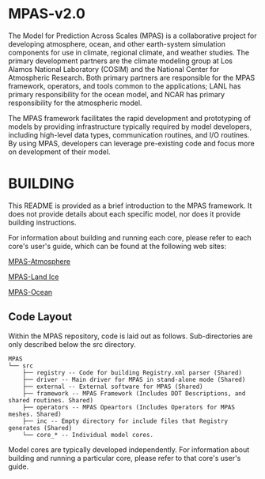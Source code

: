 MPAS-v2.0
====

The Model for Prediction Across Scales (MPAS) is a collaborative project for
developing atmosphere, ocean, and other earth-system simulation components for
use in climate, regional climate, and weather studies. The primary development
partners are the climate modeling group at Los Alamos National Laboratory
(COSIM) and the National Center for Atmospheric Research. Both primary
partners are responsible for the MPAS framework, operators, and tools common to
the applications; LANL has primary responsibility for the ocean model, and NCAR
has primary responsibility for the atmospheric model.

The MPAS framework facilitates the rapid development and prototyping of models
by providing infrastructure typically required by model developers, including
high-level data types, communication routines, and I/O routines. By using MPAS,
developers can leverage pre-existing code and focus more on development of
their model.

BUILDING
========

This README is provided as a brief introduction to the MPAS framework. It does
not provide details about each specific model, nor does it provide building
instructions.

For information about building and running each core, please refer to each
core's user's guide, which can be found at the following web sites:

[MPAS-Atmosphere](http://mpas-dev.github.io/atmosphere/atmosphere_download.html)

[MPAS-Land Ice](http://mpas-dev.github.io/land_ice/download.html)

[MPAS-Ocean](http://mpas-dev.github.io/ocean/releases.html)

Code Layout
----------

Within the MPAS repository, code is laid out as follows. Sub-directories are
only described below the src directory.

	MPAS
	└── src
	    ├── registry -- Code for building Registry.xml parser (Shared)
	    ├── driver -- Main driver for MPAS in stand-alone mode (Shared)
	    ├── external -- External software for MPAS (Shared)
	    ├── framework -- MPAS Framework (Includes DDT Descriptions, and shared routines. Shared)
	    ├── operators -- MPAS Opeartors (Includes Operators for MPAS meshes. Shared)
	    ├── inc -- Empty directory for include files that Registry generates (Shared)
	    └── core_* -- Individual model cores.

Model cores are typically developed independently. For information about
building and running a particular core, please refer to that core's user's
guide.

